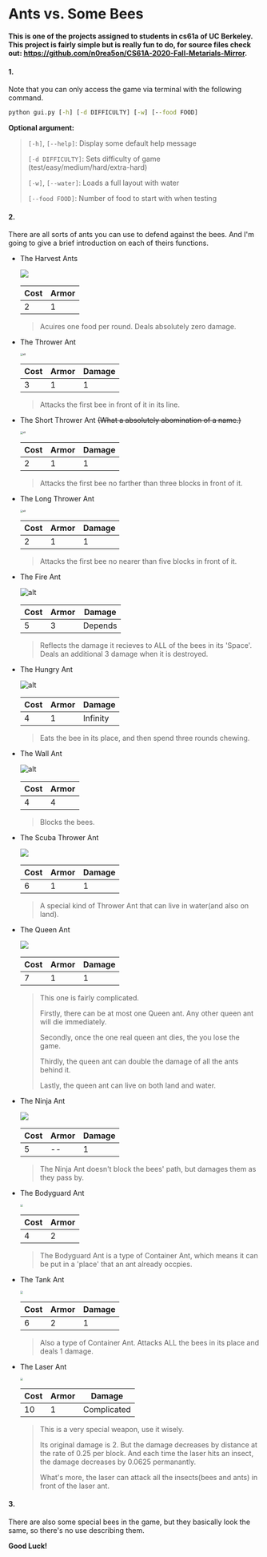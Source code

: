 # Ants vs. Some Bees

**This is one of the projects assigned to students in cs61a of UC Berkeley. This project is fairly simple but is really fun to do, for source files check out: https://github.com/n0rea5on/CS61A-2020-Fall-Metarials-Mirror.**

#### 1.

Note that you can only access the game via terminal with the following command.

```cmd
python gui.py [-h] [-d DIFFICULTY] [-w] [--food FOOD]
```

**Optional argument:**

> `[-h]`, `[--help]`: Display some default help message
>
> `[-d DIFFICULTY]`: Sets difficulty of game (test/easy/medium/hard/extra-hard)
>
> `[-w]`, `[--water]`: Loads a full layout with water
>
> `[--food FOOD]`: Number of food to start with when testing

#### 2.

There are all sorts of ants you can use to defend against the bees. And I'm going to give a brief introduction on each of theirs functions.

- The Harvest Ants

  ![](./assets/insects/ant_harvester.gif)

  | Cost | Armor |
  | ---- | ----- |
  | 2    | 1     |

  >Acuires one food per round. Deals absolutely zero damage.
  >

- The Thrower Ant

  <img src="./assets/insects/ant_thrower.gif" alt="alt" style="zoom: 33%;" />

  | Cost | Armor | Damage |
  | ---- | ----- | ------ |
  | 3    | 1     | 1      |

  > Attacks the first bee in front of it in its line.

- The Short Thrower Ant ~~(What a absolutely abomination of a name.)~~

  <img src="./assets/insects/ant_shortthrower.gif" alt="alt" style="zoom:33%;" />

  | Cost | Armor | Damage |
  | ---- | ----- | ------ |
  | 2    | 1     | 1      |

  > Attacks the first bee no farther than three blocks in front of it.

- The Long Thrower Ant

  <img src="./assets/insects/ant_longthrower.gif" alt="alt" style="zoom:33%;" />

  | Cost | Armor | Damage |
  | ---- | ----- | ------ |
  | 2    | 1     | 1      |

  > Attacks the first bee no nearer than five blocks in front of it.

- The Fire Ant

  ![alt](./assets/insects/ant_fire.gif)

  | Cost | Armor | Damage  |
  | ---- | ----- | ------- |
  | 5    | 3     | Depends |

  > Reflects the damage it recieves to ALL of the bees in its 'Space'. Deals an additional 3 damage when it is destroyed.

- The Hungry Ant

  ![alt](./assets/insects/ant_hungry.gif)

  | Cost | Armor | Damage   |
  | ---- | ----- | -------- |
  | 4    | 1     | Infinity |

  > Eats the bee in its place, and then spend three rounds chewing.

- The Wall Ant

  ![alt](./assets/insects/ant_wall.gif)

  | Cost | Armor |
  | ---- | ----- |
  | 4    | 4     |

  > Blocks the bees.

- The Scuba Thrower Ant

  ![](./assets/insects/ant_scuba.gif)

  | Cost | Armor | Damage |
  | ---- | ----- | ------ |
  | 6    | 1     | 1      |

  > A special kind of Thrower Ant that can live in water(and also on land).

- The Queen Ant

  ![](./assets/insects/ant_queen.gif)

  | Cost | Armor | Damage |
  | ---- | ----- | ------ |
  | 7    | 1     | 1      |

  > This one is fairly complicated.
  >
  > Firstly, there can be at most one Queen ant. Any other queen ant will die immediately.
  >
  > Secondly, once the one real queen ant dies, the you lose the game.
  >
  > Thirdly, the queen ant can double the damage of all the ants behind it.
  >
  > Lastly, the queen ant can live on both land and water.

- The Ninja Ant

  ![](./assets/insects/ant_ninja.gif)

  | Cost | Armor | Damage |
  | ---- | ----- | ------ |
  | 5    | --    | 1      |

  >  The Ninja Ant doesn't block the bees' path, but damages them as they pass by.

- The Bodyguard Ant

  <img src="./assets/insects/ant_bodyguard.gif" style="zoom:33%;" />

  | Cost | Armor |
  | ---- | ----- |
  | 4    | 2     |

  > The Bodyguard Ant is a type of Container Ant, which means it can be put in a 'place' that an ant already occpies.

- The Tank Ant

  <img src="./assets/insects/ant_tank.gif" style="zoom:33%;" />

  | Cost | Armor | Damage |
  | ---- | ----- | ------ |
  | 6    | 2     | 1      |

  > Also a type of Container Ant. Attacks ALL the bees in its place and deals 1 damage.

- The Laser Ant

  <img src="./assets/insects/ant_laser.gif" style="zoom:33%;" />

  | Cost | Armor | Damage      |
  | ---- | ----- | ----------- |
  | 10   | 1     | Complicated |

  > This is a very special weapon, use it wisely.
  >
  > Its original damage is 2. But the damage decreases by distance at the rate of 0.25 per block. And each time the laser hits an insect, the damage decreases by 0.0625 permanantly.
  >
  > What's more, the laser can attack all the insects(bees and ants) in front of the laser ant.

#### 3.

There are also some special bees in the game, but they basically look the same, so there's no use describing them.



**Good Luck!**

